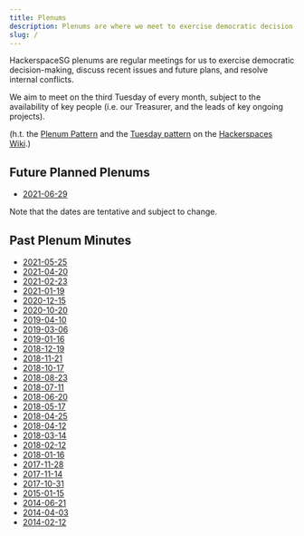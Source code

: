 ```yaml
---
title: Plenums
description: Plenums are where we meet to exercise democratic decision-making, discuss recent issues and future plans, and resolve internal conflicts.
slug: /
---
```


HackerspaceSG plenums are regular meetings for us to exercise democratic decision-making, discuss recent issues and future plans, and resolve internal conflicts.

We aim to meet on the third Tuesday of every month, subject to the availability of key people (i.e. our Treasurer, and the leads of key ongoing projects).

(h.t. the [Plenum Pattern](https://wiki.hackerspaces.org/The_Plenum_Pattern) and the [Tuesday pattern](https://wiki.hackerspaces.org/The_Tuesday_Pattern) on the [Hackerspaces Wiki](https://wiki.hackerspaces.org/Hackerspaces).)

## Future Planned Plenums

* [2021-06-29](./2021-06-29/)

Note that the dates are tentative and subject to change.

## Past Plenum Minutes

* [2021-05-25](./2021-05-25/)
* [2021-04-20](./2021-04-20/)
* [2021-02-23](./2021-02-23/)
* [2021-01-19](./2021-01-19/)
* [2020-12-15](./2020-12-15/)
* [2020-10-20](./2020-10-20/)
* [2019-04-10](./2019-04-10/)
* [2019-03-06](./2019-03-06/)
* [2019-01-16](./2019-01-16/)
* [2018-12-19](./2018-12-19/)
* [2018-11-21](./2018-11-21/)
* [2018-10-17](./2018-10-17/)
* [2018-08-23](./2018-08-23/)
* [2018-07-11](./2018-07-11/)
* [2018-06-20](./2018-06-20/)
* [2018-05-17](./2018-05-17/)
* [2018-04-25](./2018-04-25/)
* [2018-04-12](./2018-04-12/)
* [2018-03-14](./2018-03-14/)
* [2018-02-12](./2018-02-12/)
* [2018-01-16](./2018-01-16/)
* [2017-11-28](./2017-11-28/)
* [2017-11-14](./2017-11-14/)
* [2017-10-31](./2017-10-31/)
* [2015-01-15](./2015-01-15/)
* [2014-06-21](./2014-06-21/)
* [2014-04-03](./2014-04-03/)
* [2014-02-12](./2014-02-12/)
